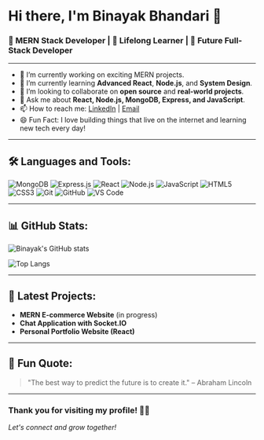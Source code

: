 # Hi there, I'm Binayak Bhandari 👋

### 🚀 MERN Stack Developer | 🌱 Lifelong Learner | 🎯 Future Full-Stack Developer

---

- 🔭 I’m currently working on exciting MERN projects.
- 🌱 I’m currently learning **Advanced React**, **Node.js**, and **System Design**.
- 👯 I’m looking to collaborate on **open source** and **real-world projects**.
- 💬 Ask me about **React, Node.js, MongoDB, Express, and JavaScript**.
- 📫 How to reach me: [LinkedIn](https://www.linkedin.com/in/your-linkedin-username/) | [Email](mailto:your-email@example.com)
- 😄 Fun Fact: I love building things that live on the internet and learning new tech every day!

---

## 🛠️ Languages and Tools:

![MongoDB](https://img.shields.io/badge/MongoDB-4EA94B?style=for-the-badge&logo=mongodb&logoColor=white)
![Express.js](https://img.shields.io/badge/Express.js-000000?style=for-the-badge&logo=express&logoColor=white)
![React](https://img.shields.io/badge/React-61DAFB?style=for-the-badge&logo=react&logoColor=black)
![Node.js](https://img.shields.io/badge/Node.js-339933?style=for-the-badge&logo=nodedotjs&logoColor=white)
![JavaScript](https://img.shields.io/badge/JavaScript-F7DF1E?style=for-the-badge&logo=javascript&logoColor=black)
![HTML5](https://img.shields.io/badge/HTML5-E34F26?style=for-the-badge&logo=html5&logoColor=white)
![CSS3](https://img.shields.io/badge/CSS3-1572B6?style=for-the-badge&logo=css3&logoColor=white)
![Git](https://img.shields.io/badge/Git-F05032?style=for-the-badge&logo=git&logoColor=white)
![GitHub](https://img.shields.io/badge/GitHub-181717?style=for-the-badge&logo=github&logoColor=white)
![VS Code](https://img.shields.io/badge/VS_Code-0078D4?style=for-the-badge&logo=visual%20studio%20code&logoColor=white)

---

## 📊 GitHub Stats:

![Binayak's GitHub stats](https://github-readme-stats.vercel.app/api?username=your-github-username&show_icons=true&theme=tokyonight)

![Top Langs](https://github-readme-stats.vercel.app/api/top-langs/?username=your-github-username&layout=compact&theme=tokyonight)

---

## 🚀 Latest Projects:
- **MERN E-commerce Website** (in progress)
- **Chat Application with Socket.IO**
- **Personal Portfolio Website (React)**

---

## 🧠 Fun Quote:
> "The best way to predict the future is to create it." – Abraham Lincoln

---

### Thank you for visiting my profile! 🙏✨  
*Let's connect and grow together!*
